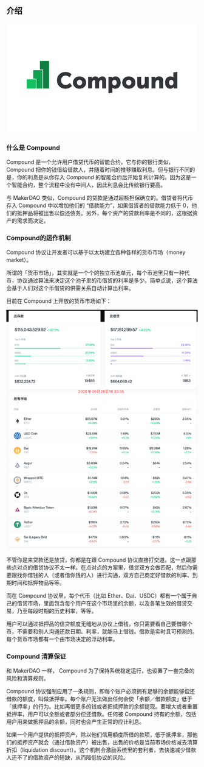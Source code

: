 ## 介绍

![compound Logo](./images/comp-intro-1.png)

### 什么是 Compound
Compound 是一个允许用户借贷代币的智能合约，它与你的银行类似，Compound 把你的钱借给借款人，并随着时间的推移赚取利息。但与银行不同的是，你的利息是从你存入 Compound 的智能合约后开始复利计算的。因为这是一个智能合约，整个流程中没有中间人，因此利息会比传统银行要高。

与 MakerDAO 类似，Compound 的贷款是通过超额担保确立的。借贷者将代币存入 Compound 中以增加他们的 “借款能力”，如果借贷者的借款能力低于 0，他们的抵押品将被出售以偿还债务。另外，每个资产的贷款利率是不同的，这根据资产的需求而决定。

### Compound的运作机制
Compound 协议让开发者可以基于以太坊建立各种各样的货币市场（money market）。

所谓的「货币市场」，其实就是一个个的独立币池单元，每个币池里只有一种代币，协议通过算法来决定这个池子里的币借贷的利率是多少。简单点说，这个算法会基于人们对这个币借贷的供需关系自动计算出利率。

目前在 Compound 上开放的货币市场如下：

![Compound 货币市场报表（来源于 Compund 官网）](./images/comp-intro-2.png)


不管你是来贷款还是放贷，你都是在跟 Compound 协议直接打交道。这一点跟那些点对点的借贷协议不太一样。在点对点的方案里，借贷双方会做匹配，然后你需要跟找你借钱的人（或者借你钱的人）进行沟通，双方自己商定好借款的利率、到期时间和抵押物品等等。

而在 Compound 协议里，每个代币（比如 Ether、Dai、USDC）都有一个属于自己的借贷市场，里面包含每个用户在这个市场里的余额，以及各笔生效的借贷交易，乃至每段时期的历史利率，等等。

用户可以通过抵押品的信贷额度无缝地从协议上借钱，你只需要看自己要借哪个币，不需要和别人沟通还款日期、利率，就能马上借钱。借款是实时且可预测的。每个货币市场都有一个由市场决定的浮动利率。

### Compound 清算保证
和 MakerDAO 一样， Compound 为了保持系统稳定运行，也设置了一套完备的风险和清算规则。

Compound 协议强制应用了一条规则，即每个账户必须拥有足够的余额能够偿还借款的额度，叫做抵押率。每个账户无法做出任何会使「余额／借款额度」低于「抵押率」的行为。比如再借更多的钱或者把抵押款的余额提现。要增大或者重置抵押率，用户可以全额或者部分偿还借款。任何被 Compound 持有的余额，包括用户用来做抵押品的余额，同时也会产生正常的应计利息。

如果一个用户提供的抵押资产，除以他们信用额度所借的款项，低于抵押率，那他们的抵押资产就会（通过借款资产）被出售，出售的价格是当前市场价格减去清算折扣（liquidation discount）。这个机制会激励系统里的套利者，去快速减少借款人还不了的借款资产的短缺，从而降低协议的风险。